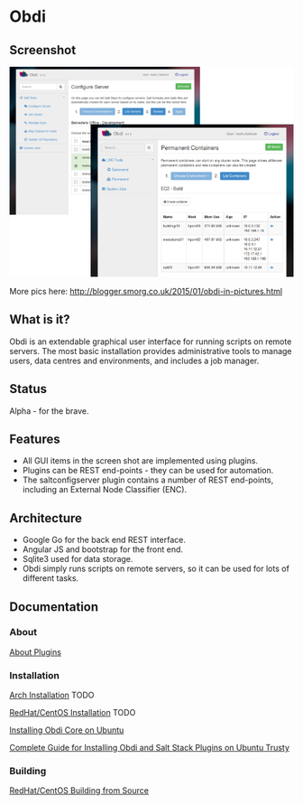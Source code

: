# Obdi

## Screenshot

![](images/obdi-0.1.3.png?raw=true)

More pics here: http://blogger.smorg.co.uk/2015/01/obdi-in-pictures.html

## What is it?

Obdi is an extendable graphical user interface for running scripts on
remote servers.  The most basic installation provides administrative tools to
manage users, data centres and environments, and includes a job manager.

## Status

Alpha - for the brave.

## Features

* All GUI items in the screen shot are implemented using plugins.
* Plugins can be REST end-points - they can be used for automation.
* The saltconfigserver plugin contains a number of REST end-points, including an External Node Classifier (ENC).

## Architecture

* Google Go for the back end REST interface.
* Angular JS and bootstrap for the front end.
* Sqlite3 used for data storage.
* Obdi simply runs scripts on remote servers, so it can be used for lots of different tasks.

## Documentation

### About

[About Plugins](https://github.com/mclarkson/obdi/blob/master/doc/plugins.md)

### Installation

[Arch Installation](https://github.com/mclarkson/obdi/blob/master/doc/arch_install.md) TODO

[RedHat/CentOS Installation](https://github.com/mclarkson/obdi/blob/master/doc/redhat_install.md) TODO

[Installing Obdi Core on Ubuntu](https://github.com/mclarkson/obdi/blob/master/doc/ubuntu_install.md)

[Complete Guide for Installing Obdi and Salt Stack Plugins on Ubuntu Trusty](https://github.com/mclarkson/obdi-salt-repository/blob/master/docs/ubuntu_guide.md)

### Building

[RedHat/CentOS Building from Source](https://github.com/mclarkson/obdi/blob/master/doc/redhat_build.md)

